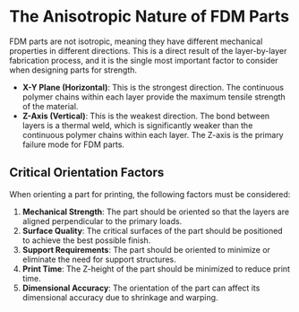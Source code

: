 # The Anisotropic Nature of FDM Parts

FDM parts are not isotropic, meaning they have different mechanical properties in different directions. This is a direct result of the layer-by-layer fabrication process, and it is the single most important factor to consider when designing parts for strength.

- **X-Y Plane (Horizontal)**: This is the strongest direction. The continuous polymer chains within each layer provide the maximum tensile strength of the material.
- **Z-Axis (Vertical)**: This is the weakest direction. The bond between layers is a thermal weld, which is significantly weaker than the continuous polymer chains within each layer. The Z-axis is the primary failure mode for FDM parts.

## Critical Orientation Factors

When orienting a part for printing, the following factors must be considered:

1. **Mechanical Strength**: The part should be oriented so that the layers are aligned perpendicular to the primary loads.
2. **Surface Quality**: The critical surfaces of the part should be positioned to achieve the best possible finish.
3. **Support Requirements**: The part should be oriented to minimize or eliminate the need for support structures.
4. **Print Time**: The Z-height of the part should be minimized to reduce print time.
5. **Dimensional Accuracy**: The orientation of the part can affect its dimensional accuracy due to shrinkage and warping.
